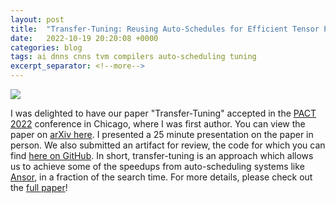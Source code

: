 ```yaml
---
layout: post
title:  "Transfer-Tuning: Reusing Auto-Schedules for Efficient Tensor Program Code Generation"
date:   2022-10-19 20:20:08 +0000
categories: blog
tags: ai dnns cnns tvm compilers auto-scheduling tuning
excerpt_separator: <!--more-->
---
```


![](/assets/transfer_tuning.png)

I was delighted to have our paper "Transfer-Tuning" accepted in the [PACT 2022](https://pact22.cs.illinois.edu/) conference in Chicago, where I was first author.
You can view the paper on [arXiv here](https://arxiv.org/abs/2201.05587).
I presented a 25 minute presentation on the paper in person.
We also submitted an artifact for review, the code for which you can find [here on GitHub](https://github.com/gicLAB/transfer-tuning).
In short, transfer-tuning is an approach which allows us to achieve some of the speedups from auto-scheduling systems like [Ansor](https://www.usenix.org/conference/osdi20/presentation/zheng), in a fraction of the search time.
For more details, please check out the [full paper](https://arxiv.org/abs/2201.05587)!

<!--more-->
